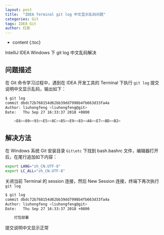 ```yaml
---
layout: post
title:  "IDEA Terminal git log 中文显示乱码问题"
categories: Git
tags: IDEA Git
author: 红影
---
```


* content
{:toc}

IntelliJ IDEA Windows 下 git log 中文乱码解决

## 问题描述

在 Git 命令学习过程中，遇到在 IDEA 开发工具的 Terminal 下执行 `git log` 提交说明中文显示乱码，输出如下：
``` bash
$ git log
commit dbdc72b768154d62bb39dd7998b4fb663d33fa4a
Author: liuhongfeng <liuhongfeng@git>
Date:   Thu Sep 27 16:33:37 2018 +0800

    <E6><89><93><E5><8C><85><E9><83><A8><E7><BD><B2>
```

## 解决方法

在 Windows 系统 Git 安装目录 `Git\etc` 下找到 bash.bashrc 文件，编辑器打开后，在尾行追加如下内容：
``` bash
export LANG="zh_CN.UTF-8"
export LC_ALL="zh_CN.UTF-8"
```

关闭当前 Terminal 的 session 连接，然后 New Session 连接，终端下再次执行 `git log`
``` bash
$ git log
commit dbdc72b768154d62bb39dd7998b4fb663d33fa4a
Author: liuhongfeng <liuhongfeng@git>
Date:   Thu Sep 27 16:33:37 2018 +0800

    打包部署
```

提交说明中文显示正常